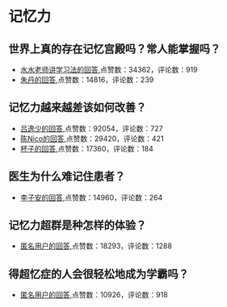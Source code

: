 #  记忆力 
## 世界上真的存在记忆宫殿吗？常人能掌握吗？
- [水水老师讲学习法的回答](https://www.zhihu.com/question/22519910/answer/1045576726),点赞数：34362，评论数：919
- [朱丹的回答](https://www.zhihu.com/question/22519910/answer/1017242327),点赞数：14816，评论数：239
## 记忆力越来越差该如何改善？
- [吕逸少的回答](https://www.zhihu.com/question/306960282/answer/868909629),点赞数：92054，评论数：727
- [陈Nico的回答](https://www.zhihu.com/question/306960282/answer/1678137347),点赞数：29420，评论数：421
- [杯子的回答](https://www.zhihu.com/question/306960282/answer/834325191),点赞数：17360，评论数：184
## 医生为什么难记住患者？
- [李子安的回答](https://www.zhihu.com/question/337775541/answer/855549902),点赞数：14960，评论数：264
## 记忆力超群是种怎样的体验？
- [匿名用户的回答](https://www.zhihu.com/question/31125974/answer/50898442),点赞数：18293，评论数：1288
## 得超忆症的人会很轻松地成为学霸吗？
- [匿名用户的回答](https://www.zhihu.com/question/33603837/answer/652618937),点赞数：10926，评论数：918

